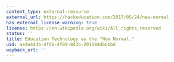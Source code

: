 ```yaml
---
content_type: external-resource
external_url: https://hackeducation.com/2017/05/24/new-normal
has_external_license_warning: true
license: https://en.wikipedia.org/wiki/All_rights_reserved
status: ''
title: Education Technology as the "New Normal."
uid: ae4a444b-4fd6-4f89-843b-201194d66bbd
wayback_url: ''
---
```

